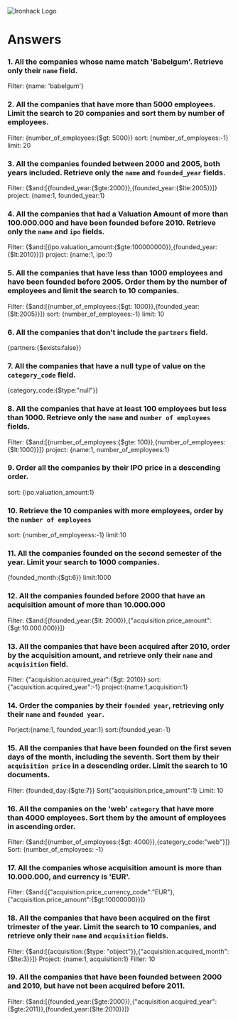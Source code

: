 ![Ironhack Logo](https://i.imgur.com/1QgrNNw.png)

# Answers

### 1. All the companies whose name match 'Babelgum'. Retrieve only their `name` field.

<!-- Your Code Goes Here --> Filter: {name: 'babelgum'}

### 2. All the companies that have more than 5000 employees. Limit the search to 20 companies and sort them by **number of employees**.

<!-- Your Code Goes Here -->

Filter: {number_of_employees:{\$gt: 5000}}
sort: {number_of_employees:-1}
limit: 20

### 3. All the companies founded between 2000 and 2005, both years included. Retrieve only the `name` and `founded_year` fields.

<!-- Your Code Goes Here -->

Filter: {$and:[{founded_year:{$gte:2000}},{founded_year:{\$lte:2005}}]}
project: {name:1, founded_year:1}

### 4. All the companies that had a Valuation Amount of more than 100.000.000 and have been founded before 2010. Retrieve only the `name` and `ipo` fields.

<!-- Your Code Goes Here -->

Filter: {$and:[{ipo.valuation_amount:{$gte:100000000}},{founded_year:{\$lt:2010}}]}
project: {name:1, ipo:1}

### 5. All the companies that have less than 1000 employees and have been founded before 2005. Order them by the number of employees and limit the search to 10 companies.

<!-- Your Code Goes Here -->

Filter: {$and:[{number_of_employees:{\$gt: 1000}},{founded_year:{$lt:2005}}]}
sort: {number_of_employees:-1}
limit: 10

### 6. All the companies that don't include the `partners` field.

<!-- Your Code Goes Here -->

{partners:{\$exists:false}}

### 7. All the companies that have a null type of value on the `category_code` field.

<!-- Your Code Goes Here -->

{category_code:{\$type:"null"}}

### 8. All the companies that have at least 100 employees but less than 1000. Retrieve only the `name` and `number of employees` fields.

<!-- Your Code Goes Here -->

Filter: {$and:[{number_of_employees:{\$gte: 100}},{number_of_employees:{$lt:1000}}]}
project: {name:1, number_of_employees:1}

### 9. Order all the companies by their IPO price in a descending order.

<!-- Your Code Goes Here -->

sort: {ipo.valuation_amount:1}

### 10. Retrieve the 10 companies with more employees, order by the `number of employees`

<!-- Your Code Goes Here -->

sort: {number_of_employeess:-1}
limit:10

### 11. All the companies founded on the second semester of the year. Limit your search to 1000 companies.

<!-- Your Code Goes Here -->

{founded_month:{\$gt:6}}
limit:1000

<!-- ### 12. All the companies that have been 'deadpooled' after the third year. -->

<!-- Your Code Goes Here -->

### 12. All the companies founded before 2000 that have an acquisition amount of more than 10.000.000

<!-- Your Code Goes Here -->

Filter: {$and:[{founded_year:{\$lt: 2000}},{"acquisition.price_amount":{$gt:10.000.000}}]}

### 13. All the companies that have been acquired after 2010, order by the acquisition amount, and retrieve only their `name` and `acquisition` field.

<!-- Your Code Goes Here -->

Filter: {"acquisition.acquired_year":{\$gt: 2010}}
sort:{"acquisition.acquired_year":-1}
project:{name:1,acquisition:1}

### 14. Order the companies by their `founded year`, retrieving only their `name` and `founded year`.

<!-- Your Code Goes Here -->

Porject:{name:1, founded_year:1}
sort:{founded_year:-1}

### 15. All the companies that have been founded on the first seven days of the month, including the seventh. Sort them by their `acquisition price` in a descending order. Limit the search to 10 documents.

<!-- Your Code Goes Here -->

Filter: {founded_day:{\$gte:7}}
Sort{"acquisition.price_amount":1}
Limit: 10

### 16. All the companies on the 'web' `category` that have more than 4000 employees. Sort them by the amount of employees in ascending order.

<!-- Your Code Goes Here -->

Filter: {$and:[{number_of_employees:{\$gt: 4000}},{category_code:"web"}]}
Sort: {number_of_employees: -1}

### 17. All the companies whose acquisition amount is more than 10.000.000, and currency is 'EUR'.

<!-- Your Code Goes Here -->

Filter: {$and:[{"acquisition.price_currency_code":"EUR"},{"acquisition.price_amount":{$gt:10000000}}]}

### 18. All the companies that have been acquired on the first trimester of the year. Limit the search to 10 companies, and retrieve only their `name` and `acquisition` fields.

<!-- Your Code Goes Here -->

Filter: {$and:[{acquisition:{$type: "object"}},{"acquisition.acquired_month":{\$lte:3}}]}
Project: {name:1, acquisition:1}
Filter: 10

### 19. All the companies that have been founded between 2000 and 2010, but have not been acquired before 2011.

<!-- Your Code Goes Here -->

Filter: {$and:[{founded_year:{\$gte:2000}},{"acquisition.acquired_year":{\$gte:2011}},{founded_year:{\$lte:2010}}]}
